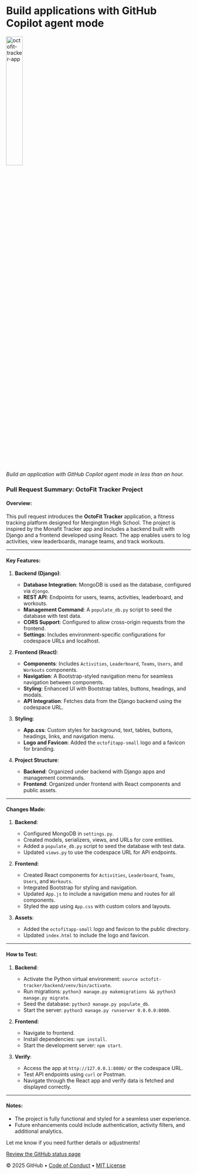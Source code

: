 # Build applications with GitHub Copilot agent mode

<!-- ![](https://github.com/donaldlwandle/copilot-agent-mode-OctoFit-Tracker/actions/workflows/0-start-course.yml/badge.svg?branch=main) -->
<img src="https://github.com/user-attachments/assets/8c45e716-1d95-473b-8923-dbbbf0f924b2" alt="octofit-tracker-app" width="30%" height="30%"/>

_Build an application with GitHub Copilot agent mode in less than an hour._

### Pull Request Summary: OctoFit Tracker Project

#### Overview:
This pull request introduces the **OctoFit Tracker** application, a fitness tracking platform designed for Mergington High School. The project is inspired by the Monafit Tracker app and includes a backend built with Django and a frontend developed using React. The app enables users to log activities, view leaderboards, manage teams, and track workouts.

---

#### Key Features:
1. **Backend (Django)**:
   - **Database Integration**: MongoDB is used as the database, configured via `djongo`.
   - **REST API**: Endpoints for users, teams, activities, leaderboard, and workouts.
   - **Management Command**: A `populate_db.py` script to seed the database with test data.
   - **CORS Support**: Configured to allow cross-origin requests from the frontend.
   - **Settings**: Includes environment-specific configurations for codespace URLs and localhost.

2. **Frontend (React)**:
   - **Components**: Includes `Activities`, `Leaderboard`, `Teams`, `Users`, and `Workouts` components.
   - **Navigation**: A Bootstrap-styled navigation menu for seamless navigation between components.
   - **Styling**: Enhanced UI with Bootstrap tables, buttons, headings, and modals.
   - **API Integration**: Fetches data from the Django backend using the codespace URL.

3. **Styling**:
   - **App.css**: Custom styles for background, text, tables, buttons, headings, links, and navigation menu.
   - **Logo and Favicon**: Added the `octofitapp-small` logo and a favicon for branding.

4. **Project Structure**:
   - **Backend**: Organized under backend with Django apps and management commands.
   - **Frontend**: Organized under frontend with React components and public assets.

---

#### Changes Made:
1. **Backend**:
   - Configured MongoDB in `settings.py`.
   - Created models, serializers, views, and URLs for core entities.
   - Added a `populate_db.py` script to seed the database with test data.
   - Updated `views.py` to use the codespace URL for API endpoints.

2. **Frontend**:
   - Created React components for `Activities`, `Leaderboard`, `Teams`, `Users`, and `Workouts`.
   - Integrated Bootstrap for styling and navigation.
   - Updated `App.js` to include a navigation menu and routes for all components.
   - Styled the app using `App.css` with custom colors and layouts.

3. **Assets**:
   - Added the `octofitapp-small` logo and favicon to the public directory.
   - Updated `index.html` to include the logo and favicon.

---

#### How to Test:
1. **Backend**:
   - Activate the Python virtual environment: `source octofit-tracker/backend/venv/bin/activate`.
   - Run migrations: `python3 manage.py makemigrations && python3 manage.py migrate`.
   - Seed the database: `python3 manage.py populate_db`.
   - Start the server: `python3 manage.py runserver 0.0.0.0:8000`.

2. **Frontend**:
   - Navigate to frontend.
   - Install dependencies: `npm install`.
   - Start the development server: `npm start`.

3. **Verify**:
   - Access the app at `http://127.0.0.1:8000/` or the codespace URL.
   - Test API endpoints using `curl` or Postman.
   - Navigate through the React app and verify data is fetched and displayed correctly.

---

#### Notes:
- The project is fully functional and styled for a seamless user experience.
- Future enhancements could include authentication, activity filters, and additional analytics.

Let me know if you need further details or adjustments!

[Review the GitHub status page](https://www.githubstatus.com/)

&copy; 2025 GitHub &bull; [Code of Conduct](https://www.contributor-covenant.org/version/2/1/code_of_conduct/code_of_conduct.md) &bull; [MIT License](https://gh.io/mit)
